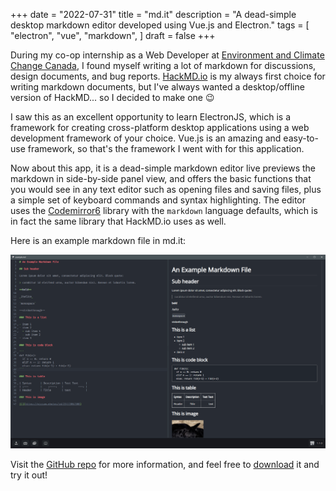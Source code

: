 +++
date = "2022-07-31"
title = "md.it"
description = "A dead-simple desktop markdown editor developed using Vue.js and Electron."
tags = [
    "electron",
    "vue",
    "markdown",
]
draft = false
+++

During my co-op internship as a Web Developer at [Environment and Climate Change Canada](https://www.canada.ca/en/environment-climate-change.html), I found myself writing a lot of markdown for discussions, design documents, and bug reports. [HackMD.io](https://hackmd.io/) is my always first choice for writing markdown documents, but I've always wanted a desktop/offline version of HackMD... so I decided to make one 😉

I saw this as an excellent opportunity to learn ElectronJS, which is a framework for creating cross-platform desktop applications using a web development framework of your choice. Vue.js is an amazing and easy-to-use framework, so that's the framework I went with for this application.

Now about this app, it is a dead-simple markdown editor live previews the markdown in side-by-side panel view, and offers the basic functions that you would see in any text editor such as opening files and saving files, plus a simple set of keyboard commands and syntax highlighting. The editor uses the [Codemirror6](https://codemirror.net/) library with the `markdown` language defaults, which is in fact the same library that HackMD.io uses as well.

Here is an example markdown file in md.it:

<div style="text-align: center">
  <img src="/images/projects/md.it/demo-pic.png" alt="md.it screenshot"/>
</div>

Visit the [GitHub repo](https://github.com/sharvenp/md.it) for more information, and feel free to [download](https://github.com/sharvenp/md.it/releases) it and try it out!

